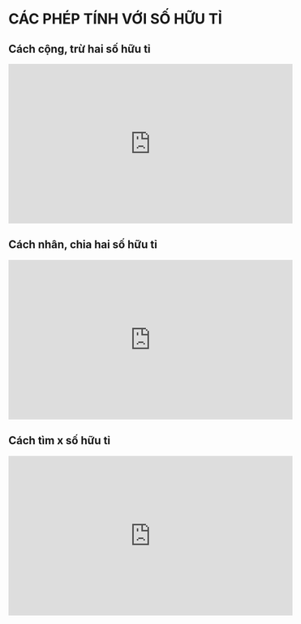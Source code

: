 # CÁC PHÉP TÍNH VỚI SỐ HỮU TỈ 

## Cách cộng, trừ hai số hữu tỉ
<iframe width="560" height="315" src="https://www.youtube.com/embed/TY8ndTGAI9g?si=YEE9rNtvuXs7hJfy" title="YouTube video player" frameborder="0" allow="accelerometer; autoplay; clipboard-write; encrypted-media; gyroscope; picture-in-picture; web-share" referrerpolicy="strict-origin-when-cross-origin" allowfullscreen></iframe>

## Cách nhân, chia hai số hữu tỉ
<iframe width="560" height="315" src="https://www.youtube.com/embed/GooFWAq-de8?si=wfe1J99iadUlXnK9" title="YouTube video player" frameborder="0" allow="accelerometer; autoplay; clipboard-write; encrypted-media; gyroscope; picture-in-picture; web-share" referrerpolicy="strict-origin-when-cross-origin" allowfullscreen></iframe>

## Cách tìm x số hữu tỉ 
<iframe width="560" height="315" src="https://www.youtube.com/embed/EQZT4VCRsSc?si=7q8pW15NgRgY9uLi" title="YouTube video player" frameborder="0" allow="accelerometer; autoplay; clipboard-write; encrypted-media; gyroscope; picture-in-picture; web-share" referrerpolicy="strict-origin-when-cross-origin" allowfullscreen></iframe>
